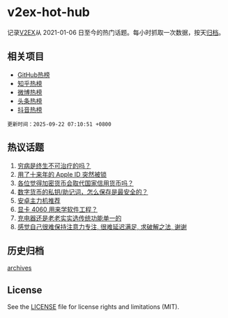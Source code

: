 # v2ex-hot-hub

 记录[V2EX](https://www.v2ex.com/)从 2021-01-06 日至今的热门话题。每小时抓取一次数据，按天[归档](archives)。
 
 ## 相关项目

- [GitHub热榜](https://github.com/lonnyzhang423/github-hot-hub)
- [知乎热榜](https://github.com/lonnyzhang423/zhihu-hot-hub)
- [微博热榜](https://github.com/lonnyzhang423/weibo-hot-hub)
- [头条热榜](https://github.com/lonnyzhang423/toutiao-hot-hub)
- [抖音热榜](https://github.com/lonnyzhang423/douyin-hot-hub)


 `更新时间：2025-09-22 07:10:51 +0800`

## 热议话题

1. [穷病是终生不可治疗的吗？](https://www.v2ex.com/t/1160882)
1. [用了十来年的 Apple ID 突然被锁](https://www.v2ex.com/t/1160848)
1. [各位觉得加密货币会取代国家信用货币吗？](https://www.v2ex.com/t/1160842)
1. [数字货币的私钥/助记词，怎么保存是最安全的？](https://www.v2ex.com/t/1160814)
1. [安卓主力机推荐](https://www.v2ex.com/t/1160892)
1. [显卡 4060 用来学软件工程？](https://www.v2ex.com/t/1160830)
1. [充电器还是老老实实选传统功能单一的](https://www.v2ex.com/t/1160835)
1. [感觉自己很难保持注意力专注, 很难延迟满足, 求破解之法, 谢谢](https://www.v2ex.com/t/1160855)

## 历史归档

[archives](archives)

## License

See the [LICENSE](LICENSE) file for license rights and limitations (MIT).
